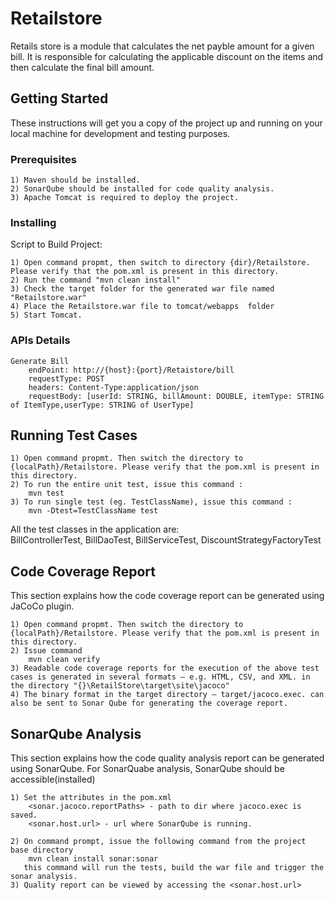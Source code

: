 # Retailstore

Retails store is a module that calculates the net payble amount for a given bill. It is responsible for calculating the applicable discount on the items and then calculate the final bill amount.

## Getting Started

These instructions will get you a copy of the project up and running on your local machine for development and testing purposes.

### Prerequisites

```
1) Maven should be installed.
2) SonarQube should be installed for code quality analysis.
3) Apache Tomcat is required to deploy the project.
```

### Installing

Script to Build Project:
```
1) Open command propmt, then switch to directory {dir}/Retailstore. Please verify that the pom.xml is present in this directory.
2) Run the command "mvn clean install"
3) Check the target folder for the generated war file named "Retailstore.war"
4) Place the Retailstore.war file to tomcat/webapps  folder
5) Start Tomcat.
```

### APIs Details
```
Generate Bill  
	endPoint: http://{host}:{port}/Retaistore/bill  
	requestType: POST  
	headers: Content-Type:application/json  
	requestBody: [userId: STRING, billAmount: DOUBLE, itemType: STRING of ItemType,userType: STRING of UserType]  
```

## Running Test Cases

```
1) Open command propmt. Then switch the directory to {localPath}/Retailstore. Please verify that the pom.xml is present in this directory.  
2) To run the entire unit test, issue this command :  
	mvn test  
3) To run single test (eg. TestClassName), issue this command :  
	mvn -Dtest=TestClassName test  
 ```
 
All the test classes in the application are:  
BillControllerTest, BillDaoTest, BillServiceTest, DiscountStrategyFactoryTest
  
## Code Coverage Report  
This section explains how the code coverage report can be generated using JaCoCo plugin.

```
1) Open command propmt. Then switch the directory to {localPath}/Retailstore. Please verify that the pom.xml is present in this directory.  
2) Issue command  
	mvn clean verify  
3) Readable code coverage reports for the execution of the above test cases is generated in several formats – e.g. HTML, CSV, and XML. in the directory "{}\RetailStore\target\site\jacoco"  
4) The binary format in the target directory – target/jacoco.exec. can also be sent to Sonar Qube for generating the coverage report.
```

## SonarQube Analysis
This section explains how the code quality analysis report can be generated using SonarQube. For SonarQuabe analysis, SonarQube should be accessible(installed)
```
1) Set the attributes in the pom.xml  
	<sonar.jacoco.reportPaths> - path to dir where jacoco.exec is saved.
	<sonar.host.url> - url where SonarQube is running.

2) On command prompt, issue the following command from the project base directory  
	mvn clean install sonar:sonar  
   this command will run the tests, build the war file and trigger the sonar analysis.
3) Quality report can be viewed by accessing the <sonar.host.url>
```

